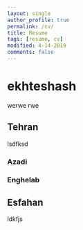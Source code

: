 ```yaml
---
layout: single
author_profile: true
permalink: /cv/
title: Resume
tags: [resume, cv]
modified: 4-14-2019
comments: false
---
```



# ekhteshash

werwe
rwe

## Tehran
lsdfksd

### Azadi
### Enghelab

## Esfahan
ldkfjs
